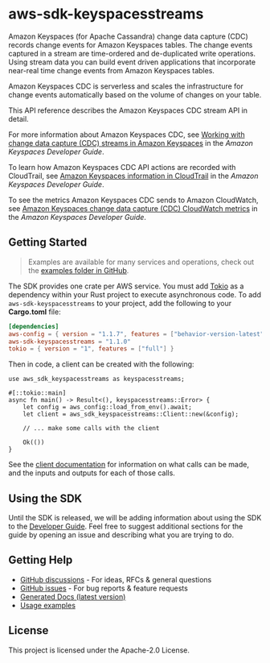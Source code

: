# aws-sdk-keyspacesstreams

Amazon Keyspaces (for Apache Cassandra) change data capture (CDC) records change events for Amazon Keyspaces tables. The change events captured in a stream are time-ordered and de-duplicated write operations. Using stream data you can build event driven applications that incorporate near-real time change events from Amazon Keyspaces tables.

Amazon Keyspaces CDC is serverless and scales the infrastructure for change events automatically based on the volume of changes on your table.

This API reference describes the Amazon Keyspaces CDC stream API in detail.

For more information about Amazon Keyspaces CDC, see [Working with change data capture (CDC) streams in Amazon Keyspaces](https://docs.aws.amazon.com/keyspaces/latest/devguide/cdc.html) in the _Amazon Keyspaces Developer Guide_.

To learn how Amazon Keyspaces CDC API actions are recorded with CloudTrail, see [Amazon Keyspaces information in CloudTrail](https://docs.aws.amazon.com/keyspaces/latest/devguide/logging-using-cloudtrail.html#service-name-info-in-cloudtrail) in the _Amazon Keyspaces Developer Guide_.

To see the metrics Amazon Keyspaces CDC sends to Amazon CloudWatch, see [Amazon Keyspaces change data capture (CDC) CloudWatch metrics](https://docs.aws.amazon.com/keyspaces/latest/devguide/metrics-dimensions.html#keyspaces-cdc-metrics) in the _Amazon Keyspaces Developer Guide_.

## Getting Started

> Examples are available for many services and operations, check out the
> [examples folder in GitHub](https://github.com/awslabs/aws-sdk-rust/tree/main/examples).

The SDK provides one crate per AWS service. You must add [Tokio](https://crates.io/crates/tokio)
as a dependency within your Rust project to execute asynchronous code. To add `aws-sdk-keyspacesstreams` to
your project, add the following to your **Cargo.toml** file:

```toml
[dependencies]
aws-config = { version = "1.1.7", features = ["behavior-version-latest"] }
aws-sdk-keyspacesstreams = "1.1.0"
tokio = { version = "1", features = ["full"] }
```

Then in code, a client can be created with the following:

```rust,no_run
use aws_sdk_keyspacesstreams as keyspacesstreams;

#[::tokio::main]
async fn main() -> Result<(), keyspacesstreams::Error> {
    let config = aws_config::load_from_env().await;
    let client = aws_sdk_keyspacesstreams::Client::new(&config);

    // ... make some calls with the client

    Ok(())
}
```

See the [client documentation](https://docs.rs/aws-sdk-keyspacesstreams/latest/aws_sdk_keyspacesstreams/client/struct.Client.html)
for information on what calls can be made, and the inputs and outputs for each of those calls.

## Using the SDK

Until the SDK is released, we will be adding information about using the SDK to the
[Developer Guide](https://docs.aws.amazon.com/sdk-for-rust/latest/dg/welcome.html). Feel free to suggest
additional sections for the guide by opening an issue and describing what you are trying to do.

## Getting Help

* [GitHub discussions](https://github.com/awslabs/aws-sdk-rust/discussions) - For ideas, RFCs & general questions
* [GitHub issues](https://github.com/awslabs/aws-sdk-rust/issues/new/choose) - For bug reports & feature requests
* [Generated Docs (latest version)](https://awslabs.github.io/aws-sdk-rust/)
* [Usage examples](https://github.com/awslabs/aws-sdk-rust/tree/main/examples)

## License

This project is licensed under the Apache-2.0 License.

